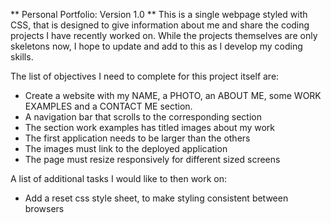 ** Personal Portfolio: Version 1.0 **
This is a single webpage styled with CSS, that is designed to give information about me and share the coding projects I have recently worked on. While the projects themselves are only skeletons now, I hope to update and add to this as I develop my coding skills.

The list of objectives I need to complete for this project itself are:
 - Create a website with my NAME, a PHOTO, an ABOUT ME, some WORK EXAMPLES and a CONTACT ME section.
 - A navigation bar that scrolls to the corresponding section
 - The section work examples has titled images about my work
 - The first application needs to be larger than the others
 - The images must link to the deployed application
 - The page must resize responsively for different sized screens

 A list of additional tasks I would like to then work on:
 - Add a reset css style sheet, to make styling consistent between browsers